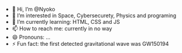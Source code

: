 - 👋 Hi, I’m @Nyoko
- 👀 I’m interested in Space, Cybersecurety, Physics and programing
- 🌱 I’m currently learning: HTML, CSS and JS
- 📫 How to reach me: currently in no way
- 😄 Pronouns: ...
- ⚡ Fun fact: the first detected gravitational wave was GW150194
